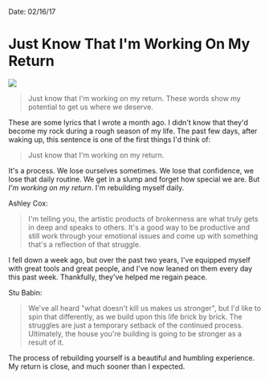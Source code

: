 Date: 02/16/17

# Just Know That I'm Working On My Return

![][image-1]

> Just know that I'm working on my return. These words show my potential to get us where we deserve.

These are some lyrics that I wrote a month ago. I didn't know that they'd become my rock during a rough season of my life. The past few days, after waking up, this sentence is one of the first things I'd think of:

> Just know that I'm working on my return.

It's a process. We lose ourselves sometimes. We lose that confidence, we lose that daily routine. We get in a slump and forget how special we are. But *I'm working on my return*. I'm rebuilding myself daily.

Ashley Cox:

> I'm telling you, the artistic products of brokenness are what truly gets in deep and speaks to others. It's a good way to be productive and still work through your emotional issues and come up with something that's a reflection of that struggle.

I fell down a week ago, but over the past two years, I've equipped myself with great tools and great people, and I've now leaned on them every day this past week. Thankfully, they've helped me regain peace.

Stu Babin:

> We've all heard "what doesn't kill us makes us stronger", but I'd like to spin that differently, as we build upon this life brick by brick. The struggles are just a temporary setback of the continued process. Ultimately, the house you're building is going to be stronger as a result of it.

The process of rebuilding yourself is a beautiful and humbling experience. My return is close, and much sooner than I expected.

[image-1]:	https://dl.dropboxusercontent.com/s/eba5626ayndvwr2/IMG_3628.jpeg